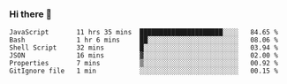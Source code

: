### Hi there 👋

<!-- - 🔭 I’m currently working on ...
- 🌱 I’m currently learning ...
- 👯 I’m looking to collaborate on ...
- 🤔 I’m looking for help with ...
- 💬 Ask me about ...
- 📫 How to reach me: ...
- 😄 Pronouns: ...
- ⚡ Fun fact: ... -->



<!--START_SECTION:waka-->

```text
JavaScript       11 hrs 35 mins  █████████████████████░░░░   84.65 %
Bash             1 hr 6 mins     ██░░░░░░░░░░░░░░░░░░░░░░░   08.06 %
Shell Script     32 mins         █░░░░░░░░░░░░░░░░░░░░░░░░   03.94 %
JSON             16 mins         ▓░░░░░░░░░░░░░░░░░░░░░░░░   02.00 %
Properties       7 mins          ▒░░░░░░░░░░░░░░░░░░░░░░░░   00.92 %
GitIgnore file   1 min           ░░░░░░░░░░░░░░░░░░░░░░░░░   00.15 %
```

<!--END_SECTION:waka-->
